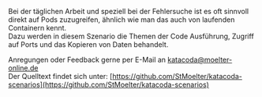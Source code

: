 Bei der täglichen Arbeit und speziell bei der Fehlersuche ist es oft sinnvoll direkt auf Pods zuzugreifen, ähnlich wie man das auch von laufenden Containern kennt.   
Dazu werden in diesem Szenario die Themen der Code Ausführung, Zugriff auf Ports und das Kopieren von Daten behandelt.   
   
Anregungen oder Feedback gerne per E-Mail an [katacoda@moelter-online.de](mailto:katacoda@moelter-online.de)     
Der Quelltext findet sich unter: [https://github.com/StMoelter/katacoda-scenarios](https://github.com/StMoelter/katacoda-scenarios)   
 